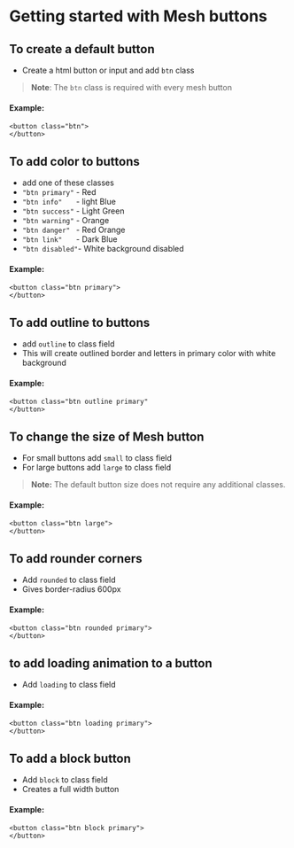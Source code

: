 
# Getting started with Mesh buttons
## To create a default button
- Create a html button or input and add ``` btn ``` class
> **Note**: The ``` btn ``` class is required with every mesh button
#### Example:
```
<button class="btn">
</button>
``` 

## To add color to buttons 
- add one of these classes
- ``` "btn primary" ``` - Red
- ``` "btn info"    ``` - light Blue
- ``` "btn success" ``` - Light Green
- ``` "btn warning" ``` - Orange
- ``` "btn danger"  ``` - Red Orange
- ``` "btn link"    ``` - Dark Blue
- ``` "btn disabled" ```- White background disabled
#### Example:
```
<button class="btn primary">
</button>
```

## To add outline to buttons
- add ``` outline ``` to class field
- This will create outlined border and letters in primary color with white background
#### Example:
```
<button class="btn outline primary"
</button>
```

## To change the size of Mesh button
- For small buttons add ``` small ``` to class field
- For large buttons add ``` large ``` to class field
> **Note:** The default button size does not require any additional classes.

#### Example:
```
<button class="btn large">
</button>
```

## To add rounder corners
- Add ``` rounded ``` to class field
- Gives border-radius 600px 
#### Example:
```
<button class="btn rounded primary">
</button>
```

## to add loading animation to a button
- Add ``` loading ``` to class field
#### Example:
```
<button class="btn loading primary">
</button>
```

## To add a block button
- Add ``` block ``` to class field
- Creates a full width button
#### Example:
```
<button class="btn block primary">
</button>
```
